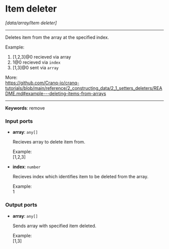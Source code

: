 # Item deleter

_[data/array/Item deleter]_

---

Deletes item from the array at the specified index.  
  
Example:   
1.  [1,2,3]@0 recieved via array   
2. 1@0 recieved via `index`   
3. [1,3]@0 sent via `array`  
  
More:  
https://github.com/Cranq-io/cranq-tutorials/blob/main/reference/2_constructing_data/2_1_setters_deleters/README.md#example---deleting-items-from-arrays  

---

__Keywords__: remove

### Input ports

* __array__: ` any[] `

    Recieves array to delete item from.  
      
    Example:  
    [1,2,3]  


* __index__: ` number `

    Recieves index which identifies item to be deleted from the array.  
      
    Example:  
    1  

### Output ports

* __array__: ` any[] `

    Sends array with specified item deleted.  
      
    Example:  
    [1,3]  

